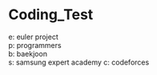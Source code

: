 # Coding_Test
e: euler project  
p: programmers  
b: baekjoon  
s: samsung expert academy
c: codeforces